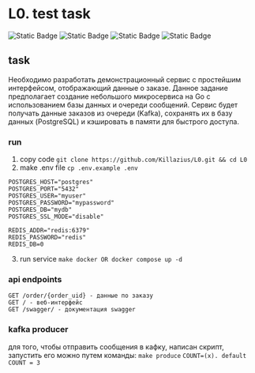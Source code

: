# L0. test task
![Static Badge](https://img.shields.io/badge/go-1.25-blue?color=%2300ADD8)
![Static Badge](https://img.shields.io/badge/redis-8.2.1-blue?color=%23FF4438)
![Static Badge](https://img.shields.io/badge/postgresql-17.5-blue?color=%234169E1)
![Static Badge](https://img.shields.io/badge/kafka-7.3.0-blue?color=%23231F20)
## task
Необходимо разработать демонстрационный сервис с простейшим интерфейсом, отображающий данные о заказе.
Данное задание предполагает создание небольшого микросервиса на Go с использованием базы данных и очереди сообщений. 
Сервис будет получать данные заказов из очереди (Kafka), сохранять их в базу данных (PostgreSQL) и кэшировать в памяти для быстрого доступа.

### run
1. copy code
`git clone https://github.com/Killazius/L0.git && cd L0`
2. make .env file
`cp .env.example .env`
```env
POSTGRES_HOST="postgres"
POSTGRES_PORT="5432"
POSTGRES_USER="myuser"
POSTGRES_PASSWORD="mypassword"
POSTGRES_DB="mydb"
POSTGRES_SSL_MODE="disable"

REDIS_ADDR="redis:6379"
REDIS_PASSWORD="redis"
REDIS_DB=0
```
3. run service
`make docker OR docker compose up -d`

### api endpoints
```
GET /order/{order_uid} - данные по заказу
GET / - веб-интерфейс
GET /swagger/ - документация swagger
```

### kafka producer
для того, чтобы отправить сообщения в кафку, написан скрипт, запустить его можно путем команды:
`make produce`
`COUNT=(x). default COUNT = 3`


